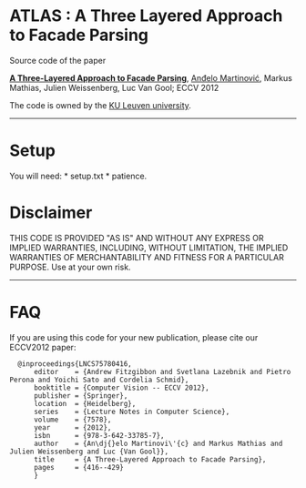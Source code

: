 ATLAS : A Three Layered Approach to Facade Parsing
=================================================================

Source code of the paper

**[A Three-Layered Approach to Facade Parsing](http://homes.esat.kuleuven.be/~amartino/publications/martinovic-eccv2012.pdf)**, [Anđelo Martinović](http://homes.esat.kuleuven.be/~amartino/), Markus Mathias, Julien Weissenberg, Luc Van Gool; ECCV 2012

The code is owned by the [KU Leuven university](https://securewww.esat.kuleuven.be/psi/visics).

-----

Setup
============
You will need: 
     * setup.txt
     * patience.

Disclaimer
============
THIS CODE IS PROVIDED "AS IS" AND WITHOUT ANY EXPRESS OR IMPLIED WARRANTIES, INCLUDING, WITHOUT LIMITATION, THE IMPLIED WARRANTIES OF MERCHANTABILITY AND FITNESS FOR A PARTICULAR PURPOSE. Use at your own risk.

-----


FAQ
============

If you are using this code for your new publication, please cite our ECCV2012 paper:

      @inproceedings{LNCS75780416,
          editor    = {Andrew Fitzgibbon and Svetlana Lazebnik and Pietro Perona and Yoichi Sato and Cordelia Schmid},
          booktitle = {Computer Vision -- ECCV 2012},
          publisher = {Springer},
          location  = {Heidelberg},
          series    = {Lecture Notes in Computer Science},
          volume    = {7578},
          year      = {2012},
          isbn      = {978-3-642-33785-7},
          author    = {An\dj{}elo Martinovi\'{c} and Markus Mathias and Julien Weissenberg and Luc {Van Gool}},
          title     = {A Three-Layered Approach to Facade Parsing},
          pages     = {416--429}
          }